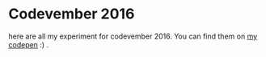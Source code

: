 # Codevember 2016

here are all my experiment for codevember 2016. You can find them on [my codepen](http://codepen.io/ivandaum/pens/public/) :) .
